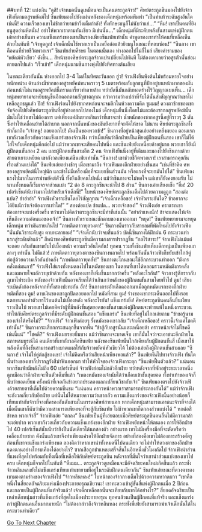 ##บทที่ 12: แบ่งเงิน
“ดูสิ! เจ้าหมอนั่นดูเหมือนจะเป็นคนตระกูลจ้าว!”
ศิษย์ตระกูลซินมองไปยังจ้าวเฟิงที่ตามอสูรพยัคฆ์ไป ซินเฟ่ยมองไปยังแผ่นหลังของเด็กหนุ่มพร้อมพึมพำ
“เป็นท่าเท้าระดับสูงอันใดเช่นนี้! ความเร็วของเขาไม่ช้ากว่ายามข้าวิ่งเต็มกำลัง! ทั้งทักษะธนูก็ไม่นับว่าแย่...”
“หืม! เขาเป็นคนที่ยิงธนูสุดอำมหิตนั่น! อย่าให้พวกเราตามทันเชียว มิเช่นนั้น...” เด็กหนุ่มที่มีระดับพลังขั้นสามแห่งผู้ฝึกตนเอ่ยอย่างเย็นชา ความแข็งแกร่งของเขาเป็นรองเพียงซินเฟ่ยเท่านั้น
คำพูดของเขาทำให้คนที่เหลือเห็นด้วยในทันที
“เจ้าพูดถูก! เจ้าเด็กนั่นใช้พวกเราเป็นเหยื่อล่อแล้วยิงธนูในขณะที่หลบซ่อน!”
“ซินกาง เขาคือคนที่ช่วยชีวิตพวกเรา” ซินเฟ่ยส่ายศีรษะ
ในตอนนั้นเอง ห่างออกไปไม่กี่ไมล์ เสียงคำรามของ ‘พยัคฆ์หัวเขียว’ ดังขึ้น...
สีหน้าของศิษย์ตระกูลจ้าวแปรเปลี่ยนไปทันที ไม่ต้องเดาเลยว่าอสูรตัวนั้นย่อมตายตกไปแล้ว
“เร็วเข้า!” เด็กหนุ่มนามซินกางพุ่งไปยังทิศทางต้นเสียง

ในขณะเดียวกันนั้น ห่างออกไป 3-4 ไมล์ในทิศตะวันออก
ฮู่ว!
จ้าวเฟิงยืนพิงต้นไม้พร้อมหายใจอย่างหนักหน่วง ด้านล่างมีซากของอสูรพยัคฆ์ขนาดราวๆ 5 เมตรพร้อมกับลูกธนูที่ปักอยู่บนหน้าผากของมัน ก่อนหน้าไม่นานอสูรพยัคฆ์นี้กราดเกรี้ยวทำลายล้าง ทว่าบัดนี้มันกลับทอดร่างไร้วิญญาณบนพื้น…
เด็กหนุ่มพยายามจะหยิบธนูขึ้นอีกดอกตามสัญชาตญาณ ทว่าความว่างเปล่าที่จับได้นั้นส่งสัญญาณว่าเขาไม่เหลือลูกธนูแล้ว
ปึก!
จ้าวเฟิงร่อนไปยังซากศพก่อนจะจมลึกในห้วงความคิด
ซูมมม!
ดวงตาซ้ายของเขาจับจ้องไปยังศิษย์ตระกูลซินที่อยู่ห่างออกไปสองไมล์ เด็กหนุ่มยืนนิ่งโดยไม่แตะต้องซากอสูรพยัคฆ์นั้น มันไม่ใช่ว่าเขาไม่ต้องการ แต่เพียงแค่มันยากเกินกว่าที่เขาจะทำ
น้ำหนักของซากอสูรนี้อยู่ที่ราวๆ 3 ตันซึ่งทำให้เคลื่อนย้ายได้ลำบาก นอกจากนั้นหนังของมันยังยากที่จะตัดให้ขาด
ไม่นาน ศิษย์ตระกูลซินทั้งห้าก็มาถึง
“เจ้าหนู! ถอยออกไป! มันเป็นของพวกข้า!” ซินกางที่อยู่หน้าสุดเอ่ยอย่างหยิ่งผยอง
ตอนแรกเขากังวลเกี่ยวกับความแข็งแกร่งของจ้าวเฟิง ทว่าเมื่อเห็นว่าอีกฝ่ายเป็นเพียงผู้ฝึกตนขั้นสอง เขาก็ไม่ได้ใส่ใจกับเด็กหนุ่มอีกต่อไป
แม้ว่าพวกเขาจะเสียคนไปหนึ่ง และซินเฟ่ยยังเหนื่อยล้าอยู่มาก พวกเขาก็ยังมีผู้ฝึกตนขั้นสอง 2 คน และผู้ฝึกตนขั้นสามอีก 2 คน
จ้าวเฟิงยืนนิ่งอยู่ที่เดิมและมองไปยังซินกางด้วยสายตาเยาะเหยียด
เขากังวลเพียงแค่ซินเฟ่ยเท่านั้น
“ซินกาง! เขาช่วยชีวิตพวกเรา! เราสามารถคุยกันเรื่องส่วนแบ่งได้” ซินเฟ่ยเอ่ยอย่างช้าๆ เมื่อเขามาถึง
จ้าวเฟิงมองอีกฝ่ายอย่างชื่นชม
“เช่นที่ข้าคิด ศพของอสูรพยัคฆ์นี่ใหญ่นัก และข้าไม่มีเครื่องมือที่จะแยกชิ้นส่วนมัน หรือแรงที่จะยกมันไปได้”
ซินเฟ่ยลงแรงไปมากในการฆ่าพยัคฆ์ตัวนี้ ทั้งยังเสียคนไปหนึ่ง แม้ว่าซินกางจะไม่พอใจ แต่เขาก็ยังคงยอมรับ ไม่นานทั้งหมดก็เริ่มเจรจาส่วนแบ่ง
“2 ต่อ 8 ตระกูลซินจะนำไป 8 ส่วน” ซินกางเอ่ยเสียงแข็ง
“ฮึ่ม! 20 เปอร์เซ็นต์นับว่ามากไปสำหรับเจ้าเด็กนี่!” ใบหน้าของศิษย์ตระกูลซินเต็มไปด้วยความดูถูก
“สองต่อแปด? ฮ่าฮ่าฮ่า” จ้าวเฟิงหัวเราะขึ้นโดยไร้สัญญาณ
“เจ้าเด็กเหลือขอ! เจ้าหัวเราะอันใด? ข้าอยากจะได้ยินนักว่าเจ้าต้องการเท่าใด!”
“ สองต่อแปด ข้าแปด... พวกเจ้าสอง!” จ้าวเฟิงเอ่ย คราแรกเขาต้องการจะแบ่งครึ่งครึ่ง ทว่าเขาไม่คิดว่าตระกูลซินจะมีท่าทีเช่นนั้น
“อย่ากำแหงนัก! ข้าจะแสดงให้เจ้าเห็นถึงความอ่อนแอของเจ้า!” ซินกางหัวเราะขณะชักดาบของเขาออกมา
“หยุด!” ซินเฟ่ยพยายามจะหยุดเด็กหนุ่ม ทว่ามันสายเกินไป
“ภาพติดตาวายุลวงตา!”
ซินกางนั้นราวกับสายลมที่พัดโหมไปยังจ้าวเฟิง
“นั่นมันวิชาระดับสูง ดาบทะลายลม!”
“เจ้าเด็กนับว่าจบสิ้นแล้ว บัดนี้ซินกางได้ฝึกฝน 6 กระบวนท่าแรกสู่ระดับต่ำแล้ว”
สีหน้าของศิษย์ตระกูลซินมีความสงสารปรากฏขึ้น
“กลไร้สาระ!”
จ้าวเฟิงไม่แม้แต่จะถอย กลับกันเขาขยับไปเบื้องหน้า
ความเร็วอันใดกัน!
ทุกคน รวมทั้งซินเฟ่ยเห็นเด็กหนุ่มเป็นเพียงเงาลางๆ เท่านั้น
ไม่ดีแล้ว!
ภาพติดตาวายุลวงตาของซินกางพลาดไป พร้อมกันนั้นจ้าวเฟิงก็ขยับเข้าใกล้คู่ต่อสู้ด้วยความเร็วอันบ้าคลั่ง
“ภาพติดตาวายุคลั่ง!”
ซินกางตะโกนขณะใช้อีกกระบวนท่าออก
“มังกรคลั่งถล่มนภา!”
จ้าวเฟิงใส่แรงทั้งหมดลงไปในหมัดของเขา ในตอนที่เขาได้หลอมรวมหมัดมังกรคลั่งและลมหายใจผลักวายุเข้าด้วยกัน พลังของเขาก็เพิ่มขึ้นมากกว่าครึ่ง
“พลังอะไรกัน!”
จ้าวกางรู้สึกราวกับภูเขาไฟระเบิด พลังของจ้าวเฟิงนั้นอาจเรียกได้ว่าเกินกว่าพลังของผู้ฝึกตนขั้นสามโดยทั่วไป
ตูม!
เสียงระเบิดดังก้องหลังจากที่ทั้งสองปะทะกัน
อั่ก!
ซินกางกระอักเลือดออกมาเมื่อถูกหมัดแรกของอีกฝ่าย
หมัดที่สอง
ตูม!
ดาบเงินของเขาถูกปัดลอยออกไป
หมัดที่สาม
ตูม!
ร่างของเขากระเด็นออกไปทิ้งรอยแตกขนาดเท่าตัวเขาไว้บนต้นไม้เบื้องหลัง
พลังอะไรกัน!
แข็งแกร่งยิ่ง!
ศิษย์ตระกูลซินคนอื่นยืนเงียบราวเป็นใบ้ พวกเขาไม่เคยคิดว่าผู้ที่มีพลังขั้นสุดยอดของขั้นสามแห่งผู้ฝึกตนจะพ่ายแพ้ในหนึ่งกระบวนท่าให้กับศิษย์ตระกูลจ้าวที่มีระดับผู้ฝึกตนขั้นสอง
“แข็งแกร่ง”
ซินเฟ่ยที่อยู่ไม่ไกลเอ่ยถาม
“ข้าขอรู้นามของเจ้าได้หรือไม่?”
“จ้าวเฟิง”
จ้าวเฟิงค่อยๆ รั้งหมัดของเขากลับ
“เจ้าเด็กเหลือขอ! คราวนี้เจ้าแค่โชคดีเท่านั้น!”
ซินกางกระเสือกกระสนลุกขึ้นจากพื้น
“ข้าสู้กับอสูรนั่นและเหนื่อยล้า คราวหน้าเจ้าไม่โชคดีเช่นนี้แน่”
“โชคดี?”
จ้าวเฟิงเผยรอยยิ้มบาง แม้ว่าซินกางจะบาดเจ็บ เขาก็มั่นใจว่าจะเอาชนะอีกฝ่ายในสภาพสมบูรณ์ได้ คนเดียวที่เขากังวลคือซินเฟ่ย
พลังของซินเฟ่ยนั้นใกล้เคียงกับผู้ฝึกตนขั้นสี่ เมื่อเขาใช้พลังเต็มที่ถึงขั้นสามารถสร้างบาดแผลให้กับจ้าวพยัคฆ์หัวเขียวได้ ไม่ต้องเอ่ยถึงผู้ฝึกตนขั้นสามเลย
“ซินกาง! เจ้าไม่ใช่คู่ต่อสู้ของเขา! เจ้าไม่คิดหรือว่าเสียหน้าเพียงพอแล้ว?”
ซินเฟ่ยหันไปทางจ้าวเฟิง ทันใดนั้นร่างของเขาก็ปรากฏรังสีฆ่าฟันออกมา ทำให้หัวใจของจ้าวเฟิงกระตุก
“ซินเฟ่ยฟื้นตัวแล้ว?”
แน่นอน หากซินเฟ่ยมีพลังไม่ถึง 60 เปอร์เซ็นต์ จ้าวเฟิงย่อมไม่กลัวอีกฝ่าย ทว่าหลังจากที่พักอยู่ระยะเวลาหนึ่ง ดูเหมือนว่าอีกฝ่ายจะฟื้นตัวเต็มที่แล้ว
“เพลงหมัดของเจ้านับได้ว่าเกือบเข้าขั้นสุดยอด ทั้งท่าเท้าของเจ้าก็นับว่ายอดเยี่ยม ครั้งหน้าที่เจอกันข้าอยากประลองแลกเปลี่ยนวิชากับเจ้า”
ซินเฟ่ยมองตรงไปยังจ้าวเฟิงด้วยสายตาที่เต็มไปด้วยความชื่นชม
“แน่นอน คราวหน้าพวกเราสามารถประลองกันได้”
แม้ว่าจ้าวเฟิงจะกังวลเกี่ยวกับอีกฝ่าย แต่นั่นไม่ได้หมายความว่าเขากลัว ความแข็งแกร่งของจ้าวเฟิงนั้นอย่างน้อยก็เทียบเท่ากับจ้าวยี่จางที่ครองอันดับสามในบรรดาศิษย์สายนอก
หากเด็กหนุ่มสามารถเอาชนะจ้าวยี่จางได้ เมื่อนั้นเขาก็นับว่ามีความสามารถเพียงพอที่จะสู้กับซินเฟ่ย
ไม่ช้าพวกเขาก็ตกลงส่วนแบ่งได้
“ หกต่อสี่ ข้าหก พวกเจ้าสี่” จ้าวเฟิงเอ่ย
“ตกลง” ซินเฟ่ยเป็นผู้ที่เอ่ยตอบเมื่อศิษย์ตระกูลซินคนอื่นไม่มีความกล้าจะเอ่ยปาก พวกเขากังวลเกี่ยวกับความแข็งแกร่งของอีกฝ่าย
จ้าวเฟิงพยักหน้าให้ตนเอง การให้อีกฝ่ายไป 40 เปอร์เซ็นต์นั้นนับว่ายิงปืนนัดเดียวได้นกสองตัว อย่างแรก เขาไม่มีเครื่องมือที่จะตัดหรือว่าเคลื่อนย้ายซาก ดังนั้นแล้วเขาจึงทำเพียงแค่รอให้อีกฝ่ายจัดการ อย่างที่สองคือเขาไม่ต้องการสร้างศัตรูก่อนที่เขาจะแข็งแกร่งเพียงพอ
ลองคิดว่าหากเขานำทั้งหมดนี่ไปคนเดียว จะไม่ทำให้ดวงตาของอีกฝ่ายแดงฉานอย่างโกรธเคืองได้อย่างไร?
ซากเสือถูกชำแหละเสร็จสิ้นในอีกหนึ่งชั่วโมงถัดไป
จ้าวเฟิงนำส่วนที่แพงที่สุดไปพร้อมกับทิ้งเนื้อที่เหลือให้กับศิษย์ตระกูลซิน หลังจากที่มั่นใจว่าเขานำส่วนแบ่งของเขาไปครบ เด็กหนุ่มก็จากไปในทันที
“หืมมม... ตระกูลจ้าวดูเหมือนจะมีอัจฉริยะคนใหม่เกิดขึ้นแล้ว กระทั่งจ้าวหลินหลงยังไม่แข็งแกร่งเทียบเท่าเขายามที่อยู่ในระดับฝึกตนเดียวกัน” ซินเฟ่ยเอ่ยขณะที่ดวงตาของเขามองตามร่างของจ้าวเฟิงไป
“จ้าวหลินหลง!”
ใบหน้าของจ้าวกางเต็มไปด้วยความหวาดผวา
“เขาคือหนึ่งในสี่ยอดอัจฉริยะแห่งเมืองประกายอรุณเชียวนะ! เขาทะลวงเข้าสู่ขั้นสี่แห่งผู้ฝึกตนเมื่อ 2 ปีก่อน และกลายเป็นผู้ฝึกตนที่แท้จริงแล้ว! เจ้าเด็กเหลือขอนั่นจะเทียบกับเขาได้อย่างไร?”
สี่ยอดอัจฉริยะเป็นเหล่าเด็กหนุ่มสาวที่แข็งแกร่งที่สุดในเมืองประกายอรุณ ทุกคนล้วนเป็นผู้ฝึกตนที่แท้จริง และแข็งแกร่งกว่าผู้ฝึกตนคนอื่นมากมายนัก
“ไม่ต้องกล่าวถึงจ้าวหลินหลง กระทั่งพี่เฟ่ยยังสามารถฆ่าเจ้าเด็กนั่นได้ในกระบวนท่าเดียว”



[Go To Next Chapter]( ./13.md)